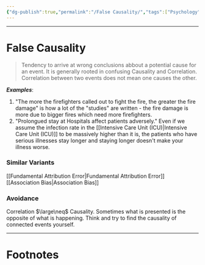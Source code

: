 ```yaml
---
{"dg-publish":true,"permalink":"/False Causality/","tags":["Psychology"]}
---
```



---
# False Causality
> Tendency to arrive at wrong conclusions abbout a potential cause for an event. It is generally rooted in confusing Causality and Correlation. Correlation between two events does not mean one causes the other.

***Examples***: 
1. "The more the firefighters called out to fight the fire, the greater the fire damage" is how a lot of the "studies" are written - the fire damage is more due to bigger fires which need more firefighters.
2. "Prolongued stay at Hospitals affect patients adversely." Even if we assume the infection rate in the [[Intensive Care Unit (ICU)\|Intensive Care Unit (ICU)]] to be massively higher than it is, the patients who have serious illnesses stay longer and staying longer doesn't make your illness worse.

### Similar Variants
[[Fundamental Attribution Error\|Fundamental Attribution Error]]
[[Association Bias\|Association Bias]]

### Avoidance
Correlation $\large\neq$ Causality.
Sometimes what is presented is the opposite of what is happening.
Think and try to find the causality of connected events yourself.

---
# Footnotes